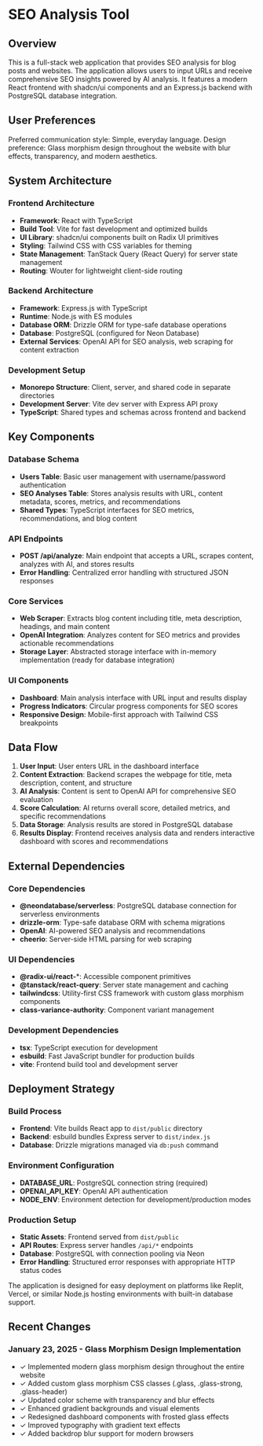 # SEO Analysis Tool

## Overview

This is a full-stack web application that provides SEO analysis for blog posts and websites. The application allows users to input URLs and receive comprehensive SEO insights powered by AI analysis. It features a modern React frontend with shadcn/ui components and an Express.js backend with PostgreSQL database integration.

## User Preferences

Preferred communication style: Simple, everyday language.
Design preference: Glass morphism design throughout the website with blur effects, transparency, and modern aesthetics.

## System Architecture

### Frontend Architecture
- **Framework**: React with TypeScript
- **Build Tool**: Vite for fast development and optimized builds
- **UI Library**: shadcn/ui components built on Radix UI primitives
- **Styling**: Tailwind CSS with CSS variables for theming
- **State Management**: TanStack Query (React Query) for server state management
- **Routing**: Wouter for lightweight client-side routing

### Backend Architecture
- **Framework**: Express.js with TypeScript
- **Runtime**: Node.js with ES modules
- **Database ORM**: Drizzle ORM for type-safe database operations
- **Database**: PostgreSQL (configured for Neon Database)
- **External Services**: OpenAI API for SEO analysis, web scraping for content extraction

### Development Setup
- **Monorepo Structure**: Client, server, and shared code in separate directories
- **Development Server**: Vite dev server with Express API proxy
- **TypeScript**: Shared types and schemas across frontend and backend

## Key Components

### Database Schema
- **Users Table**: Basic user management with username/password authentication
- **SEO Analyses Table**: Stores analysis results with URL, content metadata, scores, metrics, and recommendations
- **Shared Types**: TypeScript interfaces for SEO metrics, recommendations, and blog content

### API Endpoints
- **POST /api/analyze**: Main endpoint that accepts a URL, scrapes content, analyzes with AI, and stores results
- **Error Handling**: Centralized error handling with structured JSON responses

### Core Services
- **Web Scraper**: Extracts blog content including title, meta description, headings, and main content
- **OpenAI Integration**: Analyzes content for SEO metrics and provides actionable recommendations
- **Storage Layer**: Abstracted storage interface with in-memory implementation (ready for database integration)

### UI Components
- **Dashboard**: Main analysis interface with URL input and results display
- **Progress Indicators**: Circular progress components for SEO scores
- **Responsive Design**: Mobile-first approach with Tailwind CSS breakpoints

## Data Flow

1. **User Input**: User enters URL in the dashboard interface
2. **Content Extraction**: Backend scrapes the webpage for title, meta description, content, and structure
3. **AI Analysis**: Content is sent to OpenAI API for comprehensive SEO evaluation
4. **Score Calculation**: AI returns overall score, detailed metrics, and specific recommendations
5. **Data Storage**: Analysis results are stored in PostgreSQL database
6. **Results Display**: Frontend receives analysis data and renders interactive dashboard with scores and recommendations

## External Dependencies

### Core Dependencies
- **@neondatabase/serverless**: PostgreSQL database connection for serverless environments
- **drizzle-orm**: Type-safe database ORM with schema migrations
- **OpenAI**: AI-powered SEO analysis and recommendations
- **cheerio**: Server-side HTML parsing for web scraping

### UI Dependencies
- **@radix-ui/react-***: Accessible component primitives
- **@tanstack/react-query**: Server state management and caching
- **tailwindcss**: Utility-first CSS framework with custom glass morphism components
- **class-variance-authority**: Component variant management

### Development Dependencies
- **tsx**: TypeScript execution for development
- **esbuild**: Fast JavaScript bundler for production builds
- **vite**: Frontend build tool and development server

## Deployment Strategy

### Build Process
- **Frontend**: Vite builds React app to `dist/public` directory
- **Backend**: esbuild bundles Express server to `dist/index.js`
- **Database**: Drizzle migrations managed via `db:push` command

### Environment Configuration
- **DATABASE_URL**: PostgreSQL connection string (required)
- **OPENAI_API_KEY**: OpenAI API authentication
- **NODE_ENV**: Environment detection for development/production modes

### Production Setup
- **Static Assets**: Frontend served from `dist/public`
- **API Routes**: Express server handles `/api/*` endpoints
- **Database**: PostgreSQL with connection pooling via Neon
- **Error Handling**: Structured error responses with appropriate HTTP status codes

The application is designed for easy deployment on platforms like Replit, Vercel, or similar Node.js hosting environments with built-in database support.

## Recent Changes

### January 23, 2025 - Glass Morphism Design Implementation
- ✓ Implemented modern glass morphism design throughout the entire website
- ✓ Added custom glass morphism CSS classes (.glass, .glass-strong, .glass-header)
- ✓ Updated color scheme with transparency and blur effects
- ✓ Enhanced gradient backgrounds and visual elements
- ✓ Redesigned dashboard components with frosted glass effects
- ✓ Improved typography with gradient text effects
- ✓ Added backdrop blur support for modern browsers